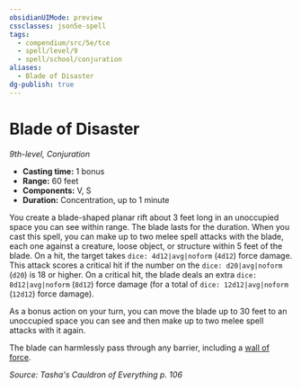 ```yaml
---
obsidianUIMode: preview
cssclasses: json5e-spell
tags:
  - compendium/src/5e/tce
  - spell/level/9
  - spell/school/conjuration
aliases:
  - Blade of Disaster
dg-publish: true
---
```

# Blade of Disaster
*9th-level, Conjuration*  

- **Casting time:** 1 bonus
- **Range:** 60 feet
- **Components:** V, S
- **Duration:** Concentration, up to 1 minute

You create a blade-shaped planar rift about 3 feet long in an unoccupied space you can see within range. The blade lasts for the duration. When you cast this spell, you can make up to two melee spell attacks with the blade, each one against a creature, loose object, or structure within 5 feet of the blade. On a hit, the target takes `dice: 4d12|avg|noform` (`4d12`) force damage. This attack scores a critical hit if the number on the `dice: d20|avg|noform` (`d20`) is 18 or higher. On a critical hit, the blade deals an extra `dice: 8d12|avg|noform` (`8d12`) force damage (for a total of `dice: 12d12|avg|noform` (`12d12`) force damage).

As a bonus action on your turn, you can move the blade up to 30 feet to an unoccupied space you can see and then make up to two melee spell attacks with it again.

The blade can harmlessly pass through any barrier, including a [wall of force](/Admin/CLI/spells/wall-of-force.md).

*Source: Tasha's Cauldron of Everything p. 106*